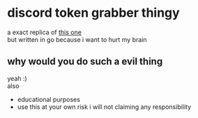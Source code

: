 # discord token grabber thingy

a exact replica of [this one](https://github.com/AstraaDev/Discord-Token-Grabber-V2/blob/main/token_grabber.py)  
but written in go because i want to hurt my brain

## why would you do such a evil thing

yeah :)  
also  

- educational purposes
- use this at your own risk i will not claiming any responsibility
